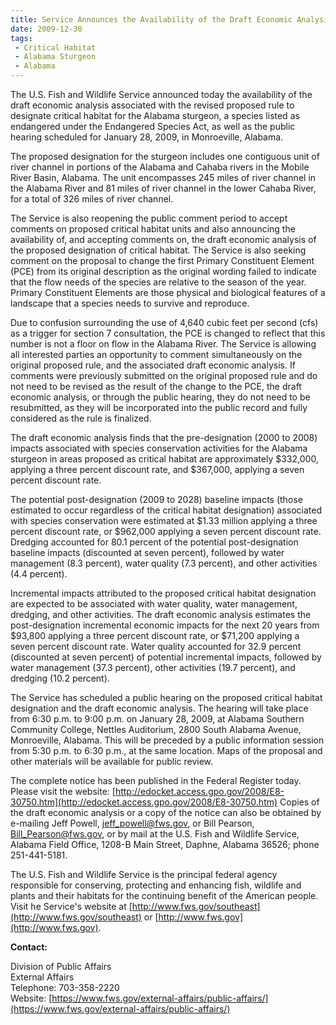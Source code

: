 ```yaml
---
title: Service Announces the Availability of the Draft Economic Analysis and a Public Hearing Associated with Critical Habitat Designation for the Alabama Sturgeon
date: 2009-12-30
tags:
 - Critical Habitat
 - Alabama Sturgeon
 - Alabama
---
```


The U.S. Fish and Wildlife Service announced today the availability of the draft economic analysis associated with the revised proposed rule to designate critical habitat for the Alabama sturgeon, a species listed as endangered under the Endangered Species Act, as well as the public hearing scheduled for January 28, 2009, in Monroeville, Alabama.

The proposed designation for the sturgeon includes one contiguous unit of river channel in portions of the Alabama and Cahaba rivers in the Mobile River Basin, Alabama. The unit encompasses 245 miles of river channel in the Alabama River and 81 miles of river channel in the lower Cahaba River, for a total of 326 miles of river channel.

The Service is also reopening the public comment period to accept comments on proposed critical habitat units and also announcing the availability of, and accepting comments on, the draft economic analysis of the proposed designation of critical habitat. The Service is also seeking comment on the proposal to change the first Primary Constituent Element (PCE) from its original description as the original wording failed to indicate that the flow needs of the species are relative to the season of the year. Primary Constituent Elements are those physical and biological features of a landscape that a species needs to survive and reproduce.

Due to confusion surrounding the use of 4,640 cubic feet per second (cfs) as a trigger for section 7 consultation, the PCE is changed to reflect that this number is not a floor on flow in the Alabama River. The Service is allowing all interested parties an opportunity to comment simultaneously on the original proposed rule, and the associated draft economic analysis. If comments were previously submitted on the original proposed rule and do not need to be revised as the result of the change to the PCE, the draft economic analysis, or through the public hearing, they do not need to be resubmitted, as they will be incorporated into the public record and fully considered as the rule is finalized.

The draft economic analysis finds that the pre-designation (2000 to 2008) impacts associated with species conservation activities for the Alabama sturgeon in areas proposed as critical habitat are approximately $332,000, applying a three percent discount rate, and $367,000, applying a seven percent discount rate.

The potential post-designation (2009 to 2028) baseline impacts (those estimated to occur regardless of the critical habitat designation) associated with species conservation were estimated at $1.33 million applying a three percent discount rate, or $962,000 applying a seven percent discount rate. Dredging accounted for 80.1 percent of the potential post-designation baseline impacts (discounted at seven percent), followed by water management (8.3 percent), water quality (7.3 percent), and other activities (4.4 percent).

Incremental impacts attributed to the proposed critical habitat designation are expected to be associated with water quality, water management, dredging, and other activities. The draft economic analysis estimates the post-designation incremental economic impacts for the next 20 years from $93,800 applying a three percent discount rate, or $71,200 applying a seven percent discount rate. Water quality accounted for 32.9 percent (discounted at seven percent) of potential incremental impacts, followed by water management (37.3 percent), other activities (19.7 percent), and dredging (10.2 percent).

The Service has scheduled a public hearing on the proposed critical habitat designation and the draft economic analysis. The hearing will take place from 6:30 p.m. to 9:00 p.m. on January 28, 2009, at Alabama Southern Community College, Nettles Auditorium, 2800 South Alabama Avenue, Monroeville, Alabama. This will be preceded by a public information session from 5:30 p.m. to 6:30 p.m., at the same location. Maps of the proposal and other materials will be available for public review.

The complete notice has been published in the Federal Register today. Please visit the website: [http://edocket.access.gpo.gov/2008/E8-30750.htm](http://edocket.access.gpo.gov/2008/E8-30750.htm) Copies of the draft economic analysis or a copy of the notice can also be obtained by e-mailing Jeff Powell, [jeff_powell@fws.gov](mailto:jeff_powell@fws.gov), or Bill Pearson, [Bill_Pearson@fws.gov](mailto:Bill_Pearson@fws.gov), or by mail at the U.S. Fish and Wildlife Service, Alabama Field Office, 1208-B Main Street, Daphne, Alabama 36526; phone 251-441-5181\.

The U.S. Fish and Wildlife Service is the principal federal agency responsible for conserving, protecting and enhancing fish, wildlife and plants and their habitats for the continuing benefit of the American people. Visit he Service's website at [http://www.fws.gov/southeast](http://www.fws.gov/southeast) or [http://www.fws.gov](http://www.fws.gov).

**Contact:**

Division of Public Affairs  
External Affairs  
Telephone: 703-358-2220  
Website: [https://www.fws.gov/external-affairs/public-affairs/](https://www.fws.gov/external-affairs/public-affairs/)
